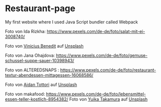 # Restaurant-page

My first website where I used Java Script bundler called Webpack

Foto von Ida Rizkha: https://www.pexels.com/de-de/foto/salat-mit-ei-3008740/

Foto von <a href="https://unsplash.com/de/@viniciusbenedit?utm_content=creditCopyText&utm_medium=referral&utm_source=unsplash">Vinicius Benedit</a> auf <a href="https://unsplash.com/de/fotos/sushi-auf-weissem-keramikteller--1GEAA8q3wk?utm_content=creditCopyText&utm_medium=referral&utm_source=unsplash">Unsplash</a>
  
Foto von Jana Ohajdova: https://www.pexels.com/de-de/foto/gemuse-schussel-suppe-sauer-10398943/

Foto von ALTEREDSNAPS  : https://www.pexels.com/de-de/foto/restaurant-textur-abendessen-mittagessen-16068586/

Foto von <a href="https://unsplash.com/de/@atoto_photo?utm_content=creditCopyText&utm_medium=referral&utm_source=unsplash">Aidan Tottori</a> auf <a href="https://unsplash.com/de/fotos/weisser-keramikteller-auf-braunem-holztisch-YHSeJVrqW58?utm_content=creditCopyText&utm_medium=referral&utm_source=unsplash">Unsplash</a>
  
Foto von makafood: https://www.pexels.com/de-de/foto/lebensmittel-essen-teller-kostlich-8954382/
Foto von <a href="https://unsplash.com/de/@blue_hamberts?utm_content=creditCopyText&utm_medium=referral&utm_source=unsplash">Yuika Takamura</a> auf <a href="https://unsplash.com/de/fotos/ein-teller-mit-essen-nid9M5qSuKs?utm_content=creditCopyText&utm_medium=referral&utm_source=unsplash">Unsplash</a>
  





